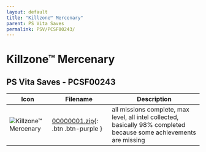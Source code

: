 ```yaml
---
layout: default
title: "Killzone™ Mercenary"
parent: PS Vita Saves
permalink: PSV/PCSF00243/
---
```

# Killzone™ Mercenary

## PS Vita Saves - PCSF00243

| Icon | Filename | Description |
|------|----------|-------------|
| ![Killzone™ Mercenary](https://github.com/bucanero/apollo-vita/raw/main/sce_sys/icon0.png) | [00000001.zip](00000001.zip){: .btn .btn-purple } | all missions complete, max level, all intel collected, basically 98% completed because some achievements are missing  |
